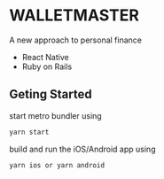 # WALLETMASTER

A new approach to personal finance

- React Native
- Ruby on Rails

## Geting Started

start metro bundler using

```javascript
yarn start
```

build and run the iOS/Android app using

```javascript
yarn ios or yarn android
```
